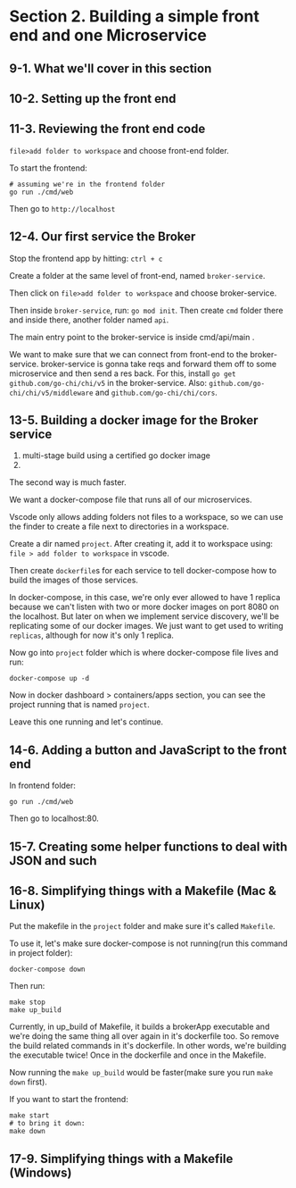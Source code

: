 # Section 2. Building a simple front end and one Microservice
## 9-1. What we'll cover in this section
## 10-2. Setting up the front end

## 11-3. Reviewing the front end code
`file>add folder to workspace` and choose front-end folder.

To start the frontend:
```shell
# assuming we're in the frontend folder
go run ./cmd/web
```

Then go to `http://localhost`

## 12-4. Our first service the Broker
Stop the frontend app by hitting: `ctrl + c`

Create a folder at the same level of front-end, named `broker-service`.

Then click on `file>add folder to workspace` and choose broker-service.

Then inside `broker-service`, run: `go mod init`. Then create `cmd` folder there and inside there, another folder named `api`.

The main entry point to the broker-service is inside cmd/api/main .

We want to make sure that we can connect from front-end to the broker-service. broker-service is gonna take reqs and forward them
off to some microservice and then send a res back. For this, install `go get github.com/go-chi/chi/v5` in the broker-service.
Also: `github.com/go-chi/chi/v5/middleware` and `github.com/go-chi/chi/cors`.

## 13-5. Building a docker image for the Broker service
1. multi-stage build using a certified go docker image
2. 

The second way is much faster.

We want a docker-compose file that runs all of our microservices.

Vscode only allows adding folders not files to a workspace, so we can use the finder to create a file next to directories in a workspace.

Create a dir named `project`. After creating it, add it to workspace using: `file > add folder to workspace` in vscode.

Then create `dockerfile`s for each service to tell docker-compose how to build the images of those services.

In docker-compose, in this case, we're only ever allowed to have 1 replica because we can't listen with two or more docker images on 
port 8080 on the localhost. But later on when we implement service discovery, we'll be replicating some of our docker images.
We just want to get used to writing `replicas`, although for now it's only 1 replica.

Now go into `project` folder which is where docker-compose file lives and run:
```shell
docker-compose up -d
```

Now in docker dashboard > containers/apps section, you can see the project running that is named `project`.

Leave this one running and let's continue.

## 14-6. Adding a button and JavaScript to the front end
In frontend folder:
```shell
go run ./cmd/web
```

Then go to localhost:80.

## 15-7. Creating some helper functions to deal with JSON and such

## 16-8. Simplifying things with a Makefile (Mac & Linux)
Put the makefile in the `project` folder and make sure it's called `Makefile`.

To use it, let's make sure docker-compose is not running(run this command in project folder):
```shell
docker-compose down
```
Then run:
```shell
make stop
make up_build
```

Currently, in up_build of Makefile, it builds a brokerApp executable and we're doing the same thing all over again in it's dockerfile too.
So remove the build related commands in it's dockerfile. In other words, we're building the executable twice! Once in the dockerfile and 
once in the Makefile.

Now running the `make up_build` would be faster(make sure you run `make down` first).

If you want to start the frontend:
```shell
make start
# to bring it down:
make down
```

## 17-9. Simplifying things with a Makefile (Windows)
